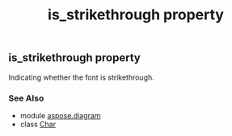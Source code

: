 ﻿---
title: is_strikethrough property
second_title: Aspose.Diagram for Python via .NET API References
description: 
type: docs
weight: 220
url: /python-net/aspose.diagram/char/is_strikethrough/
is_root: false
---

## is_strikethrough property


Indicating whether the font is strikethrough.

### See Also
* module [aspose.diagram](../../)
* class [Char](/diagram/python-net/aspose.diagram/char)
